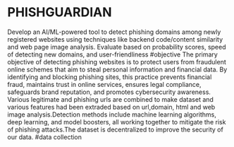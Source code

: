 # PHISHGUARDIAN
Develop an AI/ML-powered tool to detect phishing domains among newly registered websites using techniques like backend code/content similarity and web page image analysis. Evaluate based on probability scores, speed of detecting new domains, and user-friendliness
#objective
The primary objective of detecting phishing websites is to protect users from fraudulent online schemes that aim to steal personal information and financial data. By identifying and blocking phishing sites, this practice prevents financial fraud, maintains trust in online services, ensures legal compliance, safeguards brand reputation, and promotes cybersecurity awareness. Various legitimate and phishing urls are combined to make dataset and various features had been extraded based on url,domain, html and web image analysis.Detection methods include machine learning algorithms, deep learning, and model boosters, all working together to mitigate the risk of phishing attacks.The dataset is decentralized to improve the security of our data.
#data collection
